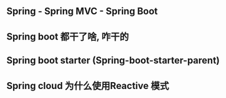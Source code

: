 ## Spring - Spring MVC - Spring Boot
## Spring boot 都干了啥, 咋干的
## Spring boot starter (Spring-boot-starter-parent)
## Spring cloud 为什么使用Reactive 模式